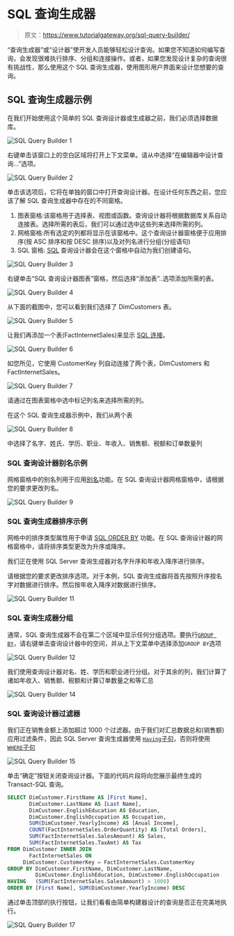 # SQL 查询生成器

> 原文：<https://www.tutorialgateway.org/sql-query-builder/>

“查询生成器”或“设计器”使开发人员能够轻松设计查询。如果您不知道如何编写查询，会发现很难执行排序、分组和连接操作。或者，如果您发现设计复杂的查询很有挑战性，那么使用这个 SQL 查询生成器，使用图形用户界面来设计您想要的查询。

## SQL 查询生成器示例

在我们开始使用这个简单的 SQL 查询设计器或生成器之前，我们必须选择数据库。

![SQL Query Builder 1](img/69370d4e478d9b9151acf6cc2e6eb6a0.png)

右键单击该窗口上的空白区域将打开上下文菜单。请从中选择“在编辑器中设计查询...”选项。

![SQL Query Builder 2](img/6c1f867e13786d435aa22e8fea410d97.png)

单击该选项后，它将在单独的窗口中打开查询设计器。在设计任何东西之前，您应该了解 SQL 查询生成器中存在的不同窗格。

1.  图表窗格:该窗格用于选择表、视图或函数。查询设计器将根据数据库关系自动连接表。选择所需的表后，我们可以通过选中这些列来选择所需的列。
2.  网格窗格:所有选定的列都将显示在该窗格中。这个查询设计器窗格便于应用排序(按 ASC 排序和按 DESC 排序)以及对列名进行分组(分组语句)
3.  SQL 窗格: [SQL](https://www.tutorialgateway.org/sql/) 查询设计器会在这个窗格中自动为我们创建语句。

![SQL Query Builder 3](img/fb98dd5444566b3adaf543bd0f51c12f.png)

右键单击“SQL 查询设计器图表”窗格，然后选择“添加表”..选项添加所需的表。

![SQL Query Builder 4](img/f0ae1f5b7514c46cb8aeea58c0c72e7d.png)

从下面的截图中，您可以看到我们选择了 DimCustomers 表。

![SQL Query Builder 5](img/7fb22ed745ad1b1e83eef32b3fd2d435.png)

让我们再添加一个表(FactInternetSales)来显示 [SQL 连接](https://www.tutorialgateway.org/sql-inner-join/)。

![SQL Query Builder 6](img/bb7178520ef80cdea0195517cf34086c.png)

如您所见，它使用 CustomerKey 列自动连接了两个表，DimCustomers 和 FactInternetSales。

![SQL Query Builder 7](img/79ab5f797b7c655f0c69d041fd21ea6a.png)

请通过在图表窗格中选中标记列名来选择所需的列。

在这个 SQL 查询生成器示例中，我们从两个表

![SQL Query Builder 8](img/37865f0c5e2007d2babb86c232461418.png)

中选择了名字、姓氏、学历、职业、年收入、销售额、税额和订单数量列

### SQL 查询设计器别名示例

网格窗格中的别名列用于应用[别名](https://www.tutorialgateway.org/sql-alias/)功能。在 SQL 查询设计器网格窗格中，请根据您的要求更改列名。

![SQL Query Builder 9](img/3f7b144d9a32681303d82d7ced2103e4.png)

### SQL 查询生成器排序示例

网格中的排序类型属性用于申请 [SQL ORDER BY](https://www.tutorialgateway.org/sql-order-by-clause/) 功能。在 SQL 查询设计器的网格窗格中，请将排序类型更改为升序或降序。

我们正在使用 SQL Server 查询生成器对名字升序和年收入降序进行排序。

请根据您的要求更改排序选项。对于本例，SQL 查询生成器将首先按照升序按名字对数据进行排序。然后按年收入降序对数据进行排序。

![SQL Query Builder 11](img/add1a2b71b5fbdf60aa5dcb7c013feda.png)

### SQL 查询生成器分组

通常，SQL 查询生成器不会在第二个区域中显示任何分组选项。要执行[`GROUP BY`](https://www.tutorialgateway.org/sql-group-by-clause/)，请右键单击查询设计器中的空间，并从上下文菜单中选择添加`GROUP BY`选项

![SQL Query Builder 12](img/b13663fa6cea71222186ad01e2da7e6f.png)

我们使用查询设计器对名、姓、学历和职业进行分组。对于其余的列，我们计算了诸如年收入、销售额、税额和计算订单数量之和等汇总

![SQL Query Builder 14](img/8502b0441c8d57155503e511ea1d4bb1.png)

### SQL 查询设计器过滤器

我们正在销售金额上添加超过 1000 个过滤器。由于我们对汇总数据总和(销售额)应用过滤条件，因此 SQL Server 查询生成器使用 [`Having`子句](https://www.tutorialgateway.org/sql-having-clause/)，否则将使用 [`WHERE`子句](https://www.tutorialgateway.org/sql-where-clause/)

![SQL Query Builder 15](img/78cf7f6648733858d9537bb2b79b6572.png)

单击“确定”按钮关闭查询设计器。下面的代码片段将向您展示最终生成的 Transact-SQL 查询。

```sql
SELECT DimCustomer.FirstName AS [First Name], 
       DimCustomer.LastName AS [Last Name], 
       DimCustomer.EnglishEducation AS Education, 
       DimCustomer.EnglishOccupation AS Occupation, 
       SUM(DimCustomer.YearlyIncome) AS [Anual Income], 
       COUNT(FactInternetSales.OrderQuantity) AS [Total Orders], 
       SUM(FactInternetSales.SalesAmount) AS Sales, 
       SUM(FactInternetSales.TaxAmt) AS Tax
FROM DimCustomer INNER JOIN
       FactInternetSales ON 
     DimCustomer.CustomerKey = FactInternetSales.CustomerKey
GROUP BY DimCustomer.FirstName, DimCustomer.LastName, 
         DimCustomer.EnglishEducation, DimCustomer.EnglishOccupation
HAVING   (SUM(FactInternetSales.SalesAmount) > 1000)
ORDER BY [First Name], SUM(DimCustomer.YearlyIncome) DESC 
```

通过单击顶部的执行按钮，让我们看看由简单构建器设计的查询是否正在完美地执行。

![SQL Query Builder 17](img/2e4df8a7576c6a032bbf564c634db769.png)